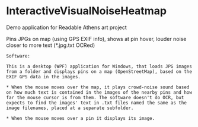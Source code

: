 # InteractiveVisualNoiseHeatmap

Demo application for Readable Athens art project

Pins JPGs on map (using GPS EXIF info), shows at pin hover, louder noise closer to more text (*.jpg.txt OCRed)


    Software:

    This is a desktop (WPF) application for Windows, that loads JPG images from a folder and displays pins on a map (OpenStreetMap), based on the EXIF GPS data in the images. 

    * When the mouse moves over the map, it plays crowd-noise sound based on how much text is contained in the images of the nearby pins and how far the mouse cursor is from them. The software doesn't do OCR, but expects to find the images' text in .txt files named the same as the image filenames, placed at a separate subfolder.

    * When the mouse moves over a pin it displays its image. 
